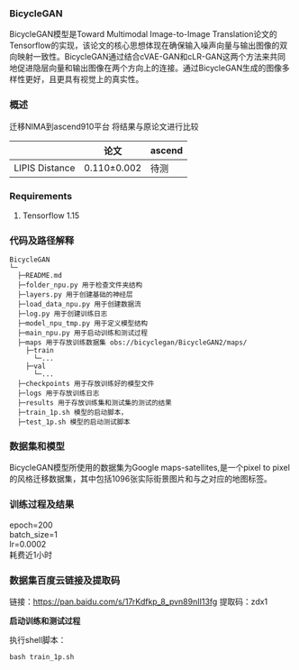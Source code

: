 ###   **BicycleGAN** 
BicycleGAN模型是Toward Multimodal Image-to-Image Translation论文的Tensorflow的实现，该论文的核心思想体现在确保输入噪声向量与输出图像的双向映射一致性。BicycleGAN通过结合cVAE-GAN和cLR-GAN这两个方法来共同地促进隐层向量和输出图像在两个方向上的连接。通过BicycleGAN生成的图像多样性更好，且更具有视觉上的真实性。

###   **概述** 

迁移NIMA到ascend910平台
将结果与原论文进行比较

 |                | 论文   | ascend |
|----------------|------|--------|
| LIPIS Distance | 0.110±0.002 | 待测 |


###  Requirements

1. Tensorflow 1.15

###   **代码及路径解释** 



```
BicycleGAN
└─ 
  ├─README.md
  ├─folder_npu.py 用于检查文件夹结构
  ├─layers.py 用于创建基础的神经层
  ├─load_data_npu.py 用于创建数据流
  ├─log.py 用于创建训练日志
  ├─model_npu_tmp.py 用于定义模型结构
  ├─main_npu.py 用于启动训练和测试过程
  ├─maps 用于存放训练数据集 obs://bicyclegan/BicycleGAN2/maps/
  	├─train
  	  └─...
  	├─val
  	  └─...
  ├─checkpoints 用于存放训练好的模型文件
  ├─logs 用于存放训练日志
  ├─results 用于存放训练集和测试集的测试的结果
  ├─train_1p.sh 模型的启动脚本，
  ├─test_1p.sh 模型的启动测试脚本
```
###   **数据集和模型** 

BicycleGAN模型所使用的数据集为Google maps-satellites,是一个pixel to pixel的风格迁移数据集，其中包括1096张实际街景图片和与之对应的地图标签。



### 训练过程及结果
epoch=200 \
batch_size=1 \
lr=0.0002 \
耗费近1小时

### 数据集百度云链接及提取码
链接：https://pan.baidu.com/s/17rKdfkp_8_pvn89nII13fg 
提取码：zdx1


 **启动训练和测试过程**

执行shell脚本：
```
bash train_1p.sh
```